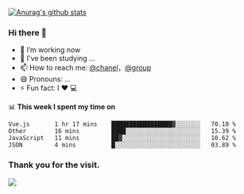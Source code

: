 [![Anurag's github stats](https://github-readme-stats.vercel.app/api?username=bmqy)](https://github.com/anuraghazra/github-readme-stats)
### Hi there 👋
- 🔭 I’m working now
- 🌱 I've been studying ...
- 📫 How to reach me: [@chanel](https://t.me/tcbmqy)，[@group](https://t.me/tgbmqy)
- 😄 Pronouns: ...
- ⚡ Fun fact:  I ❤️ 💻

📊 **This week I spent my time on**
<!--START_SECTION:waka-->
```text
Vue.js       1 hr 17 mins    █████████████████▓░░░░░░░   70.10 % 
Other        16 mins         ████░░░░░░░░░░░░░░░░░░░░░   15.39 % 
JavaScript   11 mins         ██▓░░░░░░░░░░░░░░░░░░░░░░   10.62 % 
JSON         4 mins          █░░░░░░░░░░░░░░░░░░░░░░░░   03.89 % 
```
<!--END_SECTION:waka-->

### Thank you for the visit.
![](http://profile-counter.glitch.me/bmqy/count.svg)
